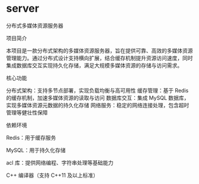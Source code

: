# server
分布式多媒体资源服务器

项目简介

本项目是一款分布式架构的多媒体资源服务器，旨在提供可靠、高效的多媒体资源管理能力。通过分布式设计支持横向扩展，结合缓存机制提升资源访问速度，同时集成数据库交互实现持久化存储，满足大规模多媒体资源的存储与访问需求。

核心功能

分布式架构：支持多节点部署，实现负载均衡与高可用性
缓存管理：基于 Redis 的缓存机制，加速多媒体资源的读取与访问
数据库交互：集成 MySQL 数据库，实现多媒体资源元数据的持久化存储
网络服务：稳定的网络连接处理，包含超时管理等健壮性保障

依赖环境

Redis：用于缓存服务

MySQL：用于持久化存储

acl 库：提供网络编程、字符串处理等基础能力

C++ 编译器（支持 C++11 及以上标准）
